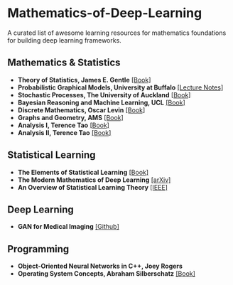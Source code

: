 # Mathematics-of-Deep-Learning
A curated list of awesome learning resources for mathematics foundations for building deep learning frameworks.

## Mathematics & Statistics

- **Theory of Statistics, James E. Gentle** [[Book]](https://github.com/zixi-liu/Mathematics-of-Deep-Learning/blob/main/Mathematics/Theory%20of%20Statistics.pdf)
- **Probabilistic Graphical Models, University at Buffalo** [[Lecture Notes]](https://cedar.buffalo.edu/~srihari/CSE674/) 
- **Stochastic Processes, The University of Auckland** [[Book]](https://www.stat.auckland.ac.nz/~fewster/325/notes/325book.pdf)
- **Bayesian Reasoning and Machine Learning, UCL** [[Book]](http://web4.cs.ucl.ac.uk/staff/D.Barber/textbook/090310.pdf)
- **Discrete Mathematics, Oscar Levin** [[Book]](http://discrete.openmathbooks.org/pdfs/dmoi-tablet.pdf)
- **Graphs and Geometry, AMS** [[Book]](http://web.cs.elte.hu/~lovasz/bookxx/geomgraphbook/geombook2019.01.11.pdf)
- **Analysis I, Terence Tao** [[Book]](https://github.com/zixi-liu/Mathematics-of-Deep-Learning/blob/main/Mathematics/Analysis%20I%20Terence%20Tao.pdf)
- **Analysis II, Terence Tao** [[Book]](https://github.com/zixi-liu/Mathematics-of-Deep-Learning/blob/main/Mathematics/Analysis%20II%20Terence%20Tao.pdf)

## Statistical Learning

- **The Elements of Statistical Learning** [[Book]](https://esl.hohoweiya.xyz/book/The%20Elements%20of%20Statistical%20Learning.pdf)
- **The Modern Mathematics of Deep Learning** [[arXiv]](https://arxiv.org/pdf/2105.04026.pdf)
- **An Overview of Statistical Learning Theory** [[IEEE]](http://www.mit.edu/~6.454/www_spring_2001/emin/slt.pdf)

## Deep Learning 
- **GAN for Medical Imaging** [[Github]](https://github.com/xinario/awesome-gan-for-medical-imaging)

## Programming

- **Object-Oriented Neural Networks in C++, Joey Rogers** 
- **Operating System Concepts, Abraham Silberschatz** [[Book]](https://os.ecci.ucr.ac.cr/slides/Abraham-Silberschatz-Operating-System-Concepts-10th-2018.pdf)

